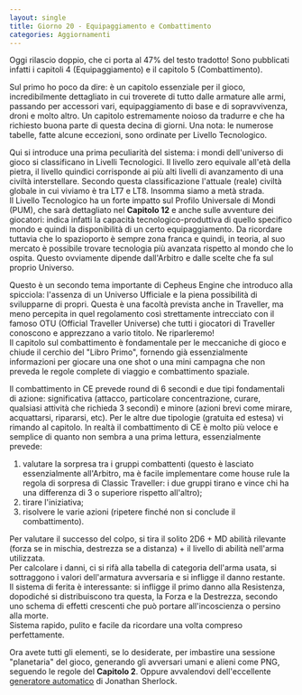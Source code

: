 ```yaml
---
layout: single
title: Giorno 20 - Equipaggiamento e Combattimento
categories: Aggiornamenti
---
```


Oggi rilascio doppio, che ci porta al 47% del testo tradotto! Sono pubblicati infatti i capitoli 4 (Equipaggiamento) e il capitolo 5 (Combattimento).  

Sul primo ho poco da dire: è un capitolo essenziale per il gioco, incredibilmente dettagliato in cui troverete di tutto dalle armature alle armi, passando per accessori vari, equipaggiamento di base e di sopravvivenza, droni e molto altro. Un capitolo estremamente noioso da tradurre e che ha richiesto buona parte di questa decina di giorni. Una nota: le numerose tabelle, fatte alcune eccezioni, sono ordinate per Livello Tecnologico.  

Qui si introduce una prima peculiarità del sistema: i mondi dell'universo di gioco si classificano in Livelli Tecnologici. Il livello zero equivale all'età della pietra, il livello quindici corrisponde ai più alti livelli di avanzamento di una civiltà interstellare. Secondo questa classificazione l'attuale (reale) civiltà globale in cui viviamo è tra LT7 e LT8. Insomma siamo a metà strada.  
Il Livello Tecnologico ha un forte impatto sul Profilo Universale di Mondi (PUM), che sarà dettagliato nel **Capitolo 12** e anche sulle avventure dei giocatori: indica infatti la capacità tecnologico-produttiva di quello specifico mondo e quindi la disponibilità di un certo equipaggiamento. Da ricordare tuttavia che lo spazioporto è sempre zona franca e quindi, in teoria, al suo mercato è possibile trovare tecnologia più avanzata rispetto al mondo che lo ospita. Questo ovviamente dipende dall'Arbitro e dalle scelte che fa sul proprio Universo.  

Questo è un secondo tema importante di Cepheus Engine che introduco alla spicciola: l'assenza di un Universo Ufficiale e la piena possibilità di svilupparne di propri. Questa è una facoltà prevista anche in Traveller, ma meno percepita in quel regolamento così strettamente intrecciato con il famoso OTU (Official Traveller Universe) che tutti i giocatori di Traveller conoscono e apprezzano a vario titolo. Ne riparleremo!  
Il capitolo sul combattimento è fondamentale per le meccaniche di gioco e chiude il cerchio del "Libro Primo", fornendo già essenzialmente informazioni per giocare una one shot o una mini campagna che non preveda le regole complete di viaggio e combattimento spaziale.

Il combattimento in CE prevede round di 6 secondi e due tipi fondamentali di azione: significativa (attacco, particolare concentrazione, curare, qualsiasi attività che richieda 3 secondi) e minore (azioni brevi come mirare, acquattarsi, ripararsi, etc). Per le altre due tipologie (gratuita ed estesa) vi rimando al capitolo. In realtà il combattimento di CE è molto più veloce e semplice di quanto non sembra a una prima lettura, essenzialmente prevede:

1. valutare la sorpresa tra i gruppi combattenti (questo è lasciato essenzialmente all'Arbitro, ma è facile implementare come house rule la regola di sorpresa di Classic Traveller: i due gruppi tirano e vince chi ha una differenza di 3 o superiore rispetto all'altro);
2. tirare l'iniziativa;
3. risolvere le varie azioni (ripetere finché non si conclude il combattimento).

Per valutare il successo del colpo, si tira il solito 2D6 + MD abilità rilevante (forza se in mischia, destrezza se a distanza) + il livello di abilità nell'arma utilizzata.  
Per calcolare i danni, ci si rifà alla tabella di categoria dell'arma usata, si sottraggono i valori dell'armatura avversaria e si infligge il danno restante.  
Il sistema di ferita è interessante: si infligge il primo danno alla Resistenza, dopodiché si distribuiscono tra questa, la Forza e la Destrezza, secondo uno schema di effetti crescenti che può portare all'incoscienza o persino alla morte.  
Sistema rapido, pulito e facile da ricordare una volta compreso perfettamente.

Ora avete tutti gli elementi, se lo desiderate, per imbastire una sessione "planetaria" del gioco, generando gli avversari umani e alieni come PNG, seguendo le regole del **Capitolo 2**. Oppure avvalendovi dell'eccellente [generatore automatico](http://members.ozemail.com.au/~jonoreita/SupplementOne/Cepheus_Engine_1001_characters.html) di Jonathan Sherlock.
